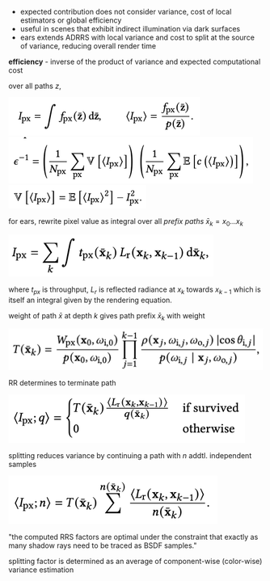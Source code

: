 - expected contribution does not consider variance, cost of local estimators or global efficiency
- useful in scenes that exhibit indirect illumination via dark surfaces
- ears extends ADRRS with local variance and cost to split at the source of variance, reducing overall render time

**efficiency** - inverse of the product of variance and expected computational cost



over all paths $z$, 

<img src="ears.assets/image-20230205181042592.png" alt="image-20230205181042592" style="zoom:50%;" />

<img src="ears.assets/image-20230205181056941.png" alt="image-20230205181056941" style="zoom:50%;" />

<img src="ears.assets/image-20230205181109274.png" alt="image-20230205181109274" style="zoom:50%;" />

for ears, rewrite pixel value as integral over all *prefix paths* $\bar{x}_k = x_0 ... x_k$

<img src="ears.assets/image-20230205182510720.png" alt="image-20230205182510720" style="zoom:50%;" />

where $t_{px}$ is throughput, $L_r$ is reflected radiance at $x_k$ towards $x_{k-1}$ which is itself an integral given by the rendering equation.

weight of path $\bar{x}$ at depth $k$ gives path prefix $\bar{x}_k$ with weight

<img src="ears.assets/image-20230205184900079.png" alt="image-20230205184900079" style="zoom:50%;" />

RR determines to terminate path

<img src="ears.assets/image-20230205184958103.png" alt="image-20230205184958103" style="zoom:50%;" />

splitting reduces variance by continuing a path with $n$ addtl. independent samples

<img src="ears.assets/image-20230205185024391.png" alt="image-20230205185024391" style="zoom:50%;" />

"the computed RRS factors are optimal under the constraint that exactly as many shadow rays need to be traced as BSDF samples."

splitting factor is determined as an average of component-wise (color-wise) variance estimation